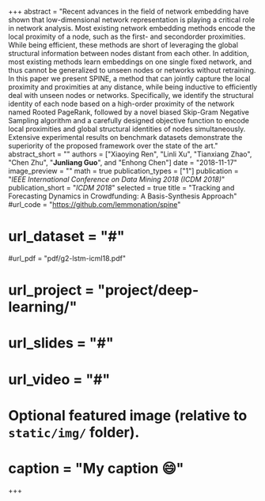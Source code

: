 +++
abstract = "Recent advances in the field of network embedding have shown that
low-dimensional network representation is playing a critical role
in network analysis. Most existing network embedding methods
encode the local proximity of a node, such as the first- and secondorder
proximities. While being efficient, these methods are short of
leveraging the global structural information between nodes distant
from each other. In addition, most existing methods learn embeddings
on one single fixed network, and thus cannot be generalized
to unseen nodes or networks without retraining. In this paper we
present SPINE, a method that can jointly capture the local proximity
and proximities at any distance, while being inductive to efficiently
deal with unseen nodes or networks. Specifically, we identify the
structural identity of each node based on a high-order proximity of
the network named Rooted PageRank, followed by a novel biased
Skip-Gram Negative Sampling algorithm and a carefully designed
objective function to encode local proximities and global structural
identities of nodes simultaneously. Extensive experimental results
on benchmark datasets demonstrate the superiority of the proposed
framework over the state of the art."
abstract_short = ""
authors = ["Xiaoying Ren", "Linli Xu", "Tianxiang Zhao", "Chen Zhu", "**Junliang Guo**", and "Enhong Chen"]
date = "2018-11-17"
image_preview = ""
math = true
publication_types = ["1"]
publication = "*IEEE International Conference on Data Mining 2018 (ICDM 2018)*"
publication_short = "*ICDM 2018*"
selected = true
title = "Tracking and Forecasting Dynamics in Crowdfunding: A Basis-Synthesis Approach"
#url_code = "https://github.com/lemmonation/spine"
# url_dataset = "#"
#url_pdf = "pdf/g2-lstm-icml18.pdf"
# url_project = "project/deep-learning/"
# url_slides = "#"
# url_video = "#"

<!-- [[url_custom]]
name = "arXiv"
url = "https://arxiv.org/abs/1802.03984" -->

# Optional featured image (relative to `static/img/` folder).
<!-- [header]
image = "headers/bubbles-wide.jpg" -->
# caption = "My caption :smile:"

+++
